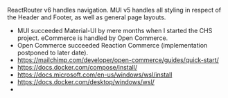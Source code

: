 ReactRouter v6 handles navigation.
MUI v5 handles all styling in respect of the Header and Footer, as well as general page layouts.
- MUI succeeded Material-UI by mere months when I started the CHS project. 
eCommerce is handled by Open Commerce.
- Open Commerce succeeded Reaction Commerce (implementation postponed to later date). 
- https://mailchimp.com/developer/open-commerce/guides/quick-start/
- https://docs.docker.com/compose/install/
- https://docs.microsoft.com/en-us/windows/wsl/install
- https://docs.docker.com/desktop/windows/wsl/
-